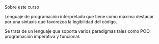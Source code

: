 Sobre este curso

Lenguaje de programación interpretado que tiene como máxima destacar por una sintaxis que favorezca la legibilidad del código.

Se trata de un lenguaje que soporta varios paradigmas tales como POO, programación imperativa y funcional.

